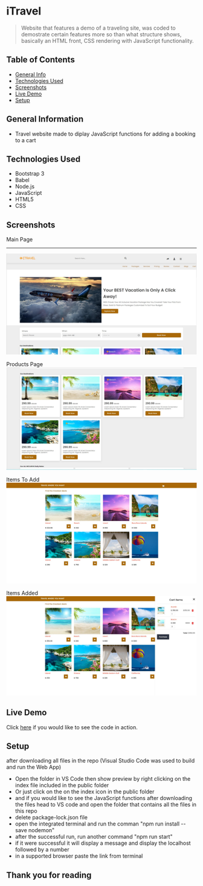 # iTravel
> Website that features a demo of a traveling site, was coded to demostrate certain features more so than what structure shows, basically an HTML front, CSS rendering with JavaScript functionality.

## Table of Contents
* [General Info](#general-information)
* [Technologies Used](#technologies-used)
* [Screenshots](#screenshots)
* [Live Demo](#live-demo)
* [Setup](#setup)

## General Information
- Travel website made to diplay JavaScript functions for adding a booking to a cart
<!-- You don't have to answer all the questions - just the ones relevant to your project. -->


## Technologies Used
- Bootstrap 3
- Babel
- Node.js
- JavaScript
- HTML5
- CSS

## Screenshots

Main Page <hr>
![Main Page screenshot](./img/MainPage.jpg)<br>

Products Page
![Products screenshot](./img/Products.jpg)<br>

Items To Add
![Items To Add screenshot](./img/ItemsToAdd.jpg)<br>

Items Added
![Items Added screenshot](./img/ItemsAdded.jpg)<br>

## Live Demo

Click <a href="http://www.adelmor.com/iTravel/public/index.html">here<a> if you would like to see the code in action.

## Setup
after downloading all files in the repo (Visual Studio Code was used to build and run the Web App)
- Open the folder in VS Code then show preview by right clicking on the index file included in the public folder
- Or just click on the on the index icon in the public folder
- and if you would like to see the JavaScript functions after downloading the files head to VS code and open the folder that contains all the files in this repo
- delete package-lock.json file
- open the integrated terminal and run the comman "npm run install --save nodemon"
- after the successful run, run another command "npm run start"
- if it were successful it will display a message and display the localhost followed by a number 
- in a supported browser paste the link from terminal

## Thank you for reading
